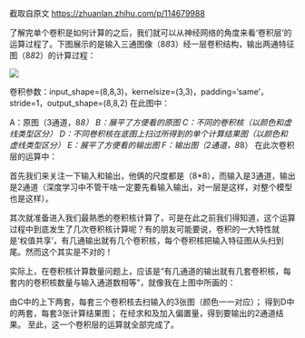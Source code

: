 截取自原文 https://zhuanlan.zhihu.com/p/114679988

了解完单个卷积是如何计算的之后，我们就可以从神经网络的角度来看‘卷积层’的运算过程了。下图展示的是输入三通图像（8*8*3）经一层卷积结构，输出两通特征图（8*8*2）的计算过程：

<img src='https://pic3.zhimg.com/80/v2-aaa37b579e4a2270c78eb10ebf9522b2_1440w.jpg'>

卷积参数：input_shape=(8,8,3)，kernelsize=(3,3)，padding=‘same’，stride=1，output_shape=(8,8,2)
在此图中：

A：原图（3通道，8*8）
B：展平了方便看的原图
C：不同的卷积核（以颜色和虚线类型区分）
D：不同卷积核在底图上扫过所得到的单个计算结果图（以颜色和虚线类型区分）
E：展平了方便看的输出图
F：输出图（2通道，8*8）
在此次卷积层的运算中：

首先我们来关注一下输入和输出，他俩的尺度都是（8*8），而输入是3通道，输出是2通道（深度学习中不管干啥一定要先看输入输出，对一层是这样，对整个模型也是这样）。

其次就准备进入我们最熟悉的卷积核计算了，可是在此之前我们得知道，这个运算过程中到底发生了几次卷积核计算呢？有的朋友可能要说，卷积的一大特性就是‘权值共享’，有几通输出就有几个卷积核，每个卷积核把输入特征图从头扫到尾。然而这个其实是不对的！

实际上，在卷积核计算数量问题上，应该是“有几通道的输出就有几套卷积核，每套内的卷积核数量与输入通道数相等”，就像我在上图中所画的：

由C中的上下两套，每套三个卷积核去扫输入的3张图（颜色一一对应）；
得到D中的两套，每套3张计算结果图；
在经求和及加入偏置量，得到要输出的2通道结果。
至此，这一个卷积层的运算就全部完成了。
